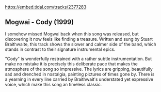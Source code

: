 https://embed.tidal.com/tracks/2377283

## Mogwai - Cody (1999)

I somehow missed Mogwai back when this song was released, but discovering it
now feels like finding a treasure. Written and sung by Stuart Braithwaite, this
track shows the slower and calmer side of the band, which stands in contrast to
their signature instrumental epics. 

"Cody" is wonderfully restrained with a rather subtle instrumentation. But make
no mistake it is precisely this deliberate pace that makes the atmosphere of
the song so impressive. The lyrics are gripping, beautifully sad and drenched
in nostalgia, painting pictures of times gone by. There is a yearning in every
line carried by Braithwait's understated yet expressive voice, which make this
song an timeless classic.
